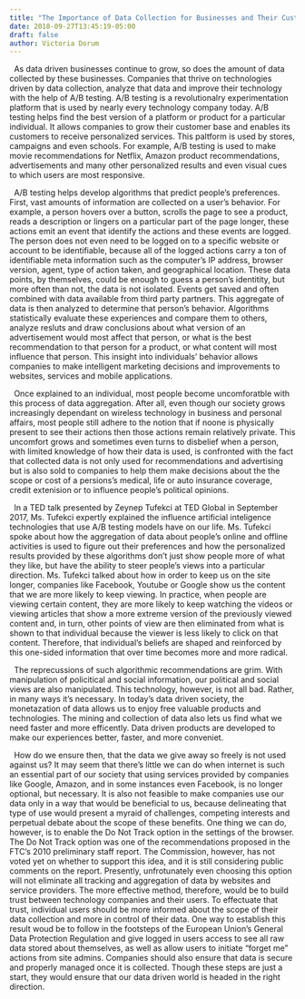 ```yaml
---
title: "The Importance of Data Collection for Businesses and Their Customers"
date: 2018-09-27T13:45:19-05:00
draft: false
author: Victoria Dorum
---
```


&nbsp;&nbsp;As data driven businesses continue to grow, so does the amount of data collected by these businesses. Companies that thrive on technologies driven by data collection, analyze that data and improve their technology with the help of A/B testing. A/B testing is a revolutionalry experimentation platform that is used by nearly every technology company today. A/B testing helps find the best version of a platform or product for a particular individual. It allows companies to grow their customer base and enables its customers to receive personalized services. This paltform is used by stores, campaigns and even schools. For example, A/B testing is used to make movie recommendations for Netflix, Amazon product recommendations, advertisements and many other personalized results and even visual cues to which users are most responsive.

&nbsp;&nbsp;A/B testing helps develop algorithms that predict people’s preferences. First, vast amounts of information are collected on a user’s behavior. For example, a person hovers over a button, scrolls the page to see a product, reads a description or lingers on a particular part of the page longer, these actions emit an event that identify the actions and these events are logged. The person does not even need to be logged on to a specific website or account to be identifiable, because all of the logged actions carry a ton of identifiable meta information such as the computer’s IP address, browser version, agent, type of action taken, and geographical location. These data points, by themselves, could be enough to guess a person’s identitity, but more often than not, the data is not isolated. Events get saved and often combined with data available from third party partners. This aggregate of data is then analyzed to determine that person’s behavior. Algorithms statistically evaluate these experiences and compare them to others, analyze resluts and draw conclusions about what version of an advertisement would most affect that person, or what is the best recommendation to that person for a product, or what content will most influence that person. This insight into individuals’ behavior allows companies to make intelligent marketing decisions and improvements to websites, services and mobile applications.

&nbsp;&nbsp;Once explained to an individual, most people become uncomforatble with this process of data aggregation. After all, even though our society grows increasingly dependant on wireless technology in business and personal affairs, most people still adhere to the notion that if noone is physically present to see their actions then those actions remain relatively private. This uncomfort grows and sometimes even turns to disbelief when a person, with limited knowledge of how their data is used, is confronted with the fact that collected data is not only used for recommendations and advertising but is also sold to companies to help them make decisions about the the scope or cost of a persions’s medical, life or auto insurance coverage, credit extenision or to influence people’s political opinions.

&nbsp;&nbsp;In a TED talk presented by Zeynep Tufekci at TED Global in September 2017, Ms. Tufekci expertly explained the influence artificial inteligence technologies that use A/B testing models have on our life. Ms. Tufekci spoke about how the aggregation of data about people’s online and offline activities is used to figure out their preferences and how the personalized results provided by these algorithms don’t just show people more of what they like, but have the ability to steer people’s views into a particular direction. Ms. Tufekci talked about how in order to keep us on the site longer, companies like Facebook, Youtube or Google show us the content that we are more likely to keep viewing. In practice, when people are viewing certain content, they are more likely to keep watching the videos or viewing articles that show a more extreme version of the previously viewed content and, in turn, other points of view are then eliminated from what is shown to that individual because the viewer is less likely to click on that content. Therefore, that individual’s beliefs are shaped and reinforced by this one-sided information that over time becomes more and more radical.

&nbsp;&nbsp;The reprecussions of such algorithmic recommendations are grim. With manipulation of policitical and social information, our political and social views are also manipulated. This technology, however, is not all bad. Rather, in many ways it’s necessary. In today’s data driven society, the monetazation of data allows us to enjoy free valuable products and technologies. The mining and collection of data also lets us find what we need faster and more efficently. Data driven products are developed to make our experiences better, faster, and more conveniet.

&nbsp;&nbsp;How do we ensure then, that the data we give away so freely is not used against us? It may seem that there’s little we can do when internet is such an essential part of our society that using services provided by companies like Google, Amazon, and in some instances even Facebook, is no longer optional, but necessary. It is also not feasible to make companies use our data only in a way that would be beneficial to us, because delineating that type of use would present a myraid of challenges, competing interests and perpetual debate about the scope of these benefits. One thing we can do, however, is to enable the Do Not Track option in the settings of the browser. The Do Not Track option was one of the recommendations proposed in the FTC’s 2010 preliminary staff report. The Commission, however, has not voted yet on whether to support this idea, and it is still considering public comments on the report. Presently, unfrotunately even choosing this option will not eliminate all tracking and aggregation of data by websites and service providers. The more effective method, therefore, would be to build trust between technology companies and their users. To effectuate that trust, individual users should be more informed about the scope of their data collection and more in control of their data. One way to establish this result woud be to follow in the footsteps of the European Union’s General Data Protection Regulation and give logged in users access to see all raw data stored about themselves, as well as allow users to initiate “forget me” actions from site admins. Companies should also ensure that data is secure and properly managed once it is collected. Though these steps are just a start, they would ensure that our data driven world is headed in the right direction.
